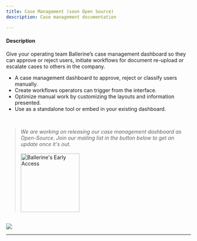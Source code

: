 ```yaml
---
title: Case Management (soon Open Source)
description: Case management documentation

---
```


#### Description

Give your operating team Ballerine’s case management dashboard so they can approve or reject users, initiate workflows for document re-upload or escalate cases to others in the company.

- A case management dashboard to approve, reject or classify users manually.
- Create workflows operators can trigger from the interface.
- Optimize manual work by customizing the layouts and information presented.
- Use as a standalone tool or embed in your existing dashboard.

<br/>

> _We are working on releasing our case management dashboard as Open-Source. Join our mailing list in the button below to get an update once it's out._
<a href="https://www.ballerine.io/mailing-list" title="Ballerine - Request Access"> <br/> <br/> <img width="160px" src="https://blrn-staging-assets.s3.eu-central-1.amazonaws.com/email-updates.png" alt="Ballerine's Early Access"> </a>

<br/>

<img src="https://blrn-imgs.s3.eu-central-1.amazonaws.com/github/dashboard.png">

---
